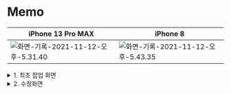 # Memo

|  iPhone 13 Pro MAX    | iPhone 8 |
| ---- | ---- |
|  ![화면-기록-2021-11-12-오후-5.31.40](README.assets/화면-기록-2021-11-12-오후-5.31.40.gif)    |   ![화면-기록-2021-11-12-오후-5.43.35](README.assets/화면-기록-2021-11-12-오후-5.43.35.gif)   |






<details>
<summary>1. 최초 팝업 화면</summary>
`FirstLaunchHelper.swift`

```swift
import Foundation

class FirstLaunch {
    let wasLaunchedBefore: Bool
    var isFirstLaunch: Bool {
        return !wasLaunchedBefore
    }
    
    init(source: FirstLaunchDataSource) {
        let wasLaunchedBefore = source.getWasLaunchedBefore()
        self.wasLaunchedBefore = wasLaunchedBefore
        if !wasLaunchedBefore {
            source.setWasLaunchedBefore(true)
        }
    }
}

extension FirstLaunch {
    static func alwaysFirst() -> FirstLaunch {
        let source = AlwaysFirstLaunchDataSource()
        let firstLaunch = FirstLaunch(source: source)
        return firstLaunch
    } }

protocol FirstLaunchDataSource {
    func getWasLaunchedBefore() -> Bool
    func setWasLaunchedBefore(_ wasLaunchedBefore: Bool)
    
}

struct AlwaysFirstLaunchDataSource : FirstLaunchDataSource {
    func getWasLaunchedBefore() -> Bool { return false }
    func setWasLaunchedBefore(_ wasLaunchedBefore: Bool) {
        // do nothing
    }
}

struct UserDefaultsFirstLaunchDataSource : FirstLaunchDataSource {
    let defaults: UserDefaults
    let key: String
    func getWasLaunchedBefore() -> Bool {
        return defaults.bool(forKey: key)
    }
    func setWasLaunchedBefore(_ wasLaunchedBefore: Bool) {
        defaults.set(wasLaunchedBefore, forKey: key)
    }
}
```



`AppDelegate` - ` func application(_ application: UIApplication, didFinishLaunchingWithOptions launchOptions: [UIApplication.LaunchOptionsKey: Any]?) -> Bool`

```swift
#if DEBUG
  self.firstLaunch = FirstLaunch.alwaysFirst()
#else
  let source = UserDefaultsFirstLaunchDataSource(defaults: .standard, key: "com.arie.Memo")
  self.firstLaunch = FirstLaunch(source: source)
#endif
```



```swift
func showFirstInfoVC() {
  let appDelegate = UIApplication.shared.delegate as! AppDelegate
  if appDelegate.firstLaunch?.isFirstLaunch == true {
    print("first launch")
    let vc = FirstInfoViewController.instantiate()
    self.present(vc, animated: true, completion: nil)
  } else {
    print("not first")
  }
}
```

</details>


<details>
<summary>2. 수정화면</summary>


- swipe, back, 완료 시 메모 저장

1. 처음엔 swipe gesture를 커스텀해서 메모를 저장하는 방식으로 접근
```swift
override func viewDidLoad() {	            
 self.navigationController?.interactivePopGestureRecognizer?.isEnabled = false
  let edgePan = UIScreenEdgePanGestureRecognizer(target: self, action: #selector(screenEdgeSwiped))
  edgePan.edges = .left
  view.addGestureRecognizer(edgePan)
}
@objc func screenEdgeSwiped(_ recognizer: UIScreenEdgePanGestureRecognizer) {
  if recognizer.state == .recognized {
    saveMemo()
  }
}

```

2. `isMovingFromParent` `didMove`

   좀 더 찾아보니 이런 프로퍼티와 함수가 있었다고 한다. 그런데 이게 기획 의도에 맞는 구현인지 헷갈립니다..

```swift
    override func viewWillDisappear(_ animated: Bool) {
        super.viewWillDisappear(true)
        if isMovingFromParent {
            saveMemo()
        }
    }
    override func didMove(toParent parent: UIViewController?) {
        print(#function, parent) // pop할시 parent가 nil
    }
```



- 첫 줄 제목

처음에는 두 개의 UITextView를 스크롤뷰에 넣어서 title과 content를 분리하려 했었다. 엔터를 치면 다음 textView로 responder를 옮기는 방식으로...

삽질하다가 알게된 스크롤뷰의 상식

```swift
Content Layout Guide: ScrollView가 보여질 영역
Frame Layout Guide: 스크롤뷰의 Frame에 해당하는 영역, 즉 스마트폰 화면에서 ScrollView가 보여질 영역
```
하지만 하나의 텍스트뷰로도 가능할 것 같아서 변경

```swift
guard let text = textView.text else {
    return
}
if text.isEmpty {
    if let memo = memo {
        try! realm.write {
            realm.delete(memo)
        }
    }
    self.navigationController?.popViewController(animated: true)
    return
}

var title = ""
var content = ""

if let firstLineEndIndex = text.firstIndex(of: "\n") {
    title = String(text[...firstLineEndIndex])
    content = String(text[text.index(after: firstLineEndIndex)...])
} else {
    title = text
}
```

</details>

